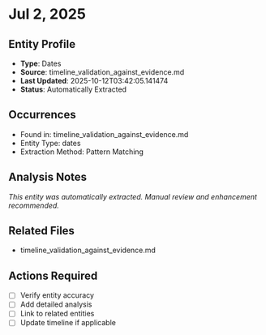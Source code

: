 # Jul 2, 2025

## Entity Profile
- **Type**: Dates
- **Source**: timeline_validation_against_evidence.md
- **Last Updated**: 2025-10-12T03:42:05.141474
- **Status**: Automatically Extracted

## Occurrences
- Found in: timeline_validation_against_evidence.md
- Entity Type: dates
- Extraction Method: Pattern Matching

## Analysis Notes
*This entity was automatically extracted. Manual review and enhancement recommended.*

## Related Files
- timeline_validation_against_evidence.md

## Actions Required
- [ ] Verify entity accuracy
- [ ] Add detailed analysis
- [ ] Link to related entities
- [ ] Update timeline if applicable
